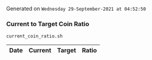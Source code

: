 Generated on `Wednesday 29-September-2021 at 04:52:50`

### Current to Target Coin Ratio
`current_coin_ratio.sh`

Date|Current|Target|Ratio
---|---|---|---
